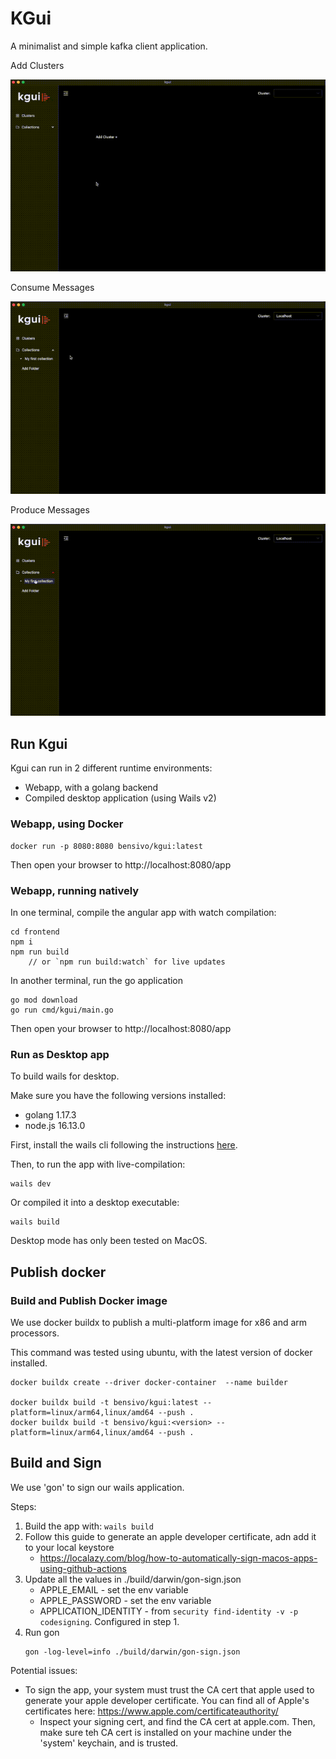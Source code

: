 # KGui
A minimalist and simple kafka client application.

Add Clusters

![](./media/add-cluster.gif)

Consume Messages

![](./media/consume.gif)

Produce Messages

![](./media/produce.gif)

## Run Kgui

Kgui can run in 2 different runtime environments:
- Webapp, with a golang backend
- Compiled desktop application (using Wails v2)

### Webapp, using Docker
```
docker run -p 8080:8080 bensivo/kgui:latest
```

Then open your browser to http://localhost:8080/app

### Webapp, running natively

In one terminal, compile the angular app with watch compilation:
```
cd frontend
npm i
npm run build
    // or `npm run build:watch` for live updates
```

In another terminal, run the go application
```
go mod download
go run cmd/kgui/main.go
```

Then open your browser to http://localhost:8080/app

### Run as Desktop app
To build wails for desktop.

Make sure you have the following versions installed:
- golang 1.17.3
- node.js 16.13.0

First, install the wails cli following the instructions [here](https://wails.io/docs/gettingstarted/installation/).

Then, to run the app with live-compilation:
```
wails dev
```

Or compiled it into a desktop executable:
```
wails build
```

Desktop mode has only been tested on MacOS.

## Publish docker
### Build and Publish Docker image
We use docker buildx to publish a multi-platform image for x86 and arm processors.

This command was tested using ubuntu, with the latest version of docker installed.

```
docker buildx create --driver docker-container  --name builder

docker buildx build -t bensivo/kgui:latest --platform=linux/arm64,linux/amd64 --push .
docker buildx build -t bensivo/kgui:<version> --platform=linux/arm64,linux/amd64 --push .
```


## Build and Sign
We use 'gon' to sign our wails application.

Steps:

1. Build the app with:  `wails build`
2. Follow this guide to generate an apple developer certificate, adn add it to your local keystore
   - https://localazy.com/blog/how-to-automatically-sign-macos-apps-using-github-actions
3. Update all the values in ./build/darwin/gon-sign.json
   - APPLE_EMAIL - set the env variable
   - APPLE_PASSWORD - set the env variable
   - APPLICATION_IDENTITY - from `security find-identity -v -p codesigning`. Configured in step 1.
4. Run gon
    ```
    gon -log-level=info ./build/darwin/gon-sign.json
    ```

Potential issues:
- To sign the app, your system must trust the CA cert that apple used to generate your apple developer certificate. You can find all of Apple's certificates here: https://www.apple.com/certificateauthority/ 
  - Inspect your signing cert, and find the CA cert at apple.com. Then, make sure teh CA cert is installed on your machine under the 'system' keychain, and is trusted.

